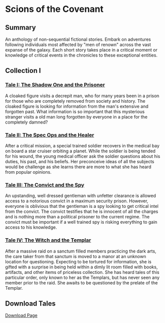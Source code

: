 # Scions of the Covenant

## Summary

An anthology of non-sequential fictional stories. Embark on adventures following individuals most affected by "men of renown" across the vast expanse of the galaxy. Each short story takes place in a critical moment or knowledge of critical events in the chronicles to these exceptional entities.

## Collection I

### [Tale I: The Shadow One and the Prisoner](shadow-prisoner.md)

A cloaked figure visits a decrepit man, who for many years been in a prison for those who are completely removed from society and history. The cloaked figure is looking for information from the man's extensive and forgotten past. What information is so important that this mysterious stranger visits a old man long forgotten by everyone in a place for the completely damned?

### [Tale II: The Spec Ops and the Healer](specops-healer.md)

After a critical mission, a special trained soldier recovers in the medical bay on board a star cruiser orbiting a planet. While the soldier is being tended for his wound, the young medical officer ask the soldier questions about his duties, his past, and his beliefs. Her preconceive ideas of all the subjects would be challenge as she learns there are more to what she has heard from popular opinions.

### [Tale III: The Convict and the Spy](convict-spy.md)

An upstanding, well dressed gentleman with unfetter clearance is allowed access to a notorious convict in a maximum security prison. However, everyone is oblivious that the gentleman is a spy looking to get critical intel from the convict. The convict testifies that he is innocent of all the charges and is nothing more than a political prisoner to the current regime. The convict must be important if a well trained spy is risking everything to gain access to his knowledge.

### [Tale IV: The Witch and the Templar](witch-templar.md)

After a massive raid on a sanctum filled members practicing the dark arts, the care taker from that sanctum is moved to a manor at an unknown location for questioning. Expecting to be tortured for information, she is gifted with a surprise in being held within a dimly lit room filled with books, artifacts, and other items of priceless collection. She has heard tales of this particular order, only known to her as the Templars, but has never seen any member prior to the raid. She awaits to be questioned by the prelate of the Templar.

## Download Tales

[Download Page](download.md)